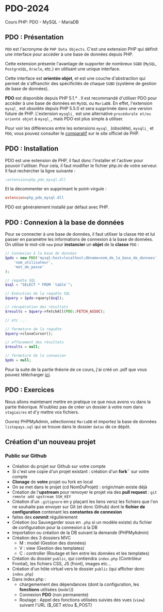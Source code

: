 # PDO-2024
Cours PHP:  PDO - MySQL - MariaDB

## PDO : Présentation

`PDO` est l'acronyme de `PHP Data Objects`. C'est une extension PHP qui définit une interface pour accéder à une base de données depuis PHP. 

Cette extension présente l'avantage de supporter de nombreux `SGBD` (`MySQL`, `PostgreSQL`, `Oracle`, etc.) en utilisant une unique interface. 

Cette interface est **orientée objet**, et est une couche d'abstraction qui permet de s'affranchir des spécificités de chaque `SGBD` (système de gestion de base de données).

**PDO** est disponible depuis PHP 5.1.* . Il est recommandé d'utiliser PDO pour accéder à une base de données en `MySQL` ou `MariaDB`. En effet, l'extension `mysql_` est obsolète depuis PHP 5.5.0 et sera supprimée dans une version future de PHP. L'extension `mysqli_` est une alternative `procédurale et/ou orienté objet` à `mysql_`, mais PDO est plus simple à utiliser.

Pour voir les différences entre les extensions `mysql_` (obsolète), `mysqli_` et `PDO`, vous pouvez consulter le [comparatif](https://www.php.net/manual/fr/mysqlinfo.api.choosing.php) sur le site officiel de PHP.

## PDO : Installation

PDO est une extension de PHP, il faut donc l'installer et l'activer pour pouvoir l'utiliser. Pour cela, il faut modifier le fichier php.ini de votre serveur. Il faut rechercher la ligne suivante :

```ini
;extension=php_pdo_mysql.dll
```

Et la décommenter en supprimant le point-virgule :

```ini
extension=php_pdo_mysql.dll
```

PDO est généralement installé par défaut avec PHP.

## PDO : Connexion à la base de données

Pour se connecter à une base de données, il faut utiliser la classe `PDO` et lui passer en paramètre les informations de connexion à la base de données. On utilise le mot-clé `new` pour **instancier** un **objet** de la **classe** `PDO` :

```php
// Connexion à la base de données
$pdo = new PDO('mysql:host=localhost;dbname=nom_de_la_base_de_donnees', 
    'nom_utilisateur', 
    'mot_de_passe'
);

// requête SQL
$sql = "SELECT * FROM `table`";

// Exécution de la requête SQL
$query = $pdo->query($sql);

// récupération des résultats
$results = $query->fetchAll(PDO::FETCH_ASSOC);

// etc ...

// fermeture de la requête
$query->closeCursor();

// effacement des résultats
$results = null;

// fermeture de la connexion
$pdo = null;
``` 

Pour la suite de la partie théorie de ce cours, j'ai créé un .pdf que vous pouvez télécharger [ici](https://github.com/WebDevCF2m2023/PDO-2024/blob/main/datas/PDO.pdf).

## PDO : Exercices

Nous allons maintenant mettre en pratique ce que nous avons vu dans la partie théorique. N'oubliez pas de créer un dossier à votre nom dans `stagiaires` et d'y mettre vos fichiers.

Ouvrez PHPMyAdmin, sélectionnez `MariaDB` et importez la base de données `listepays.sql` qui se trouve dans le dossier `datas` de ce dépôt.

## Création d'un nouveau projet

### Public sur Github

- Création du projet sur Github sur votre compte
- Si c'est une copie d'un projet existant :  création d'un **fork¨** sur votre compte
- **Clonage** de **votre** projet ou fork en local
- On se met dans le projet (cd NomDuProjet) : origin/main existe déjà
- Création de l'**upstream** pour renvoyer le projet via des **pull request** :
`git remote add upstream SSH_KEY`
- Création d'un `.gitignore` en y plaçant les liens versz les fichiers que l'on ne souhaite pas envoyer sur Git (et donc Github) dont le **fichier de configuration** contenant les **constantes de connexion**
- faites des **commit** régulièrement
- Création (ou Sauvegarder sous en `.php` si un modèle existe) du fichier de configuration pour la connexion à la DB
- Importation ou création de la DB suivant la demande (PHPMyAdmin)
- Création des 3 dossiers MVC
    - M : model (Gestion des données)
    - V : view (Gestion des templates)
    - C : controller (Routage et lien entre les données et les templates)
- Création du dossier `public`, qui contiendra `index.php` (Contrôleur Frontal), les fichiers CSS, JS (front), images etc...
- Création d'un hôte virtuel vers le dossier `public` (qui afficher donc `index.php`)
- Dans index.php :
    - chargemement des dépendances (dont la configuration, les **fonctions** utilisées (`model`))
    - Connexion **PDO** (non permanente)
    - Routage : Appel des fonctions utilisées suivies des vues (`view`) suivant l'URL ($_GET et/ou $_POST)
